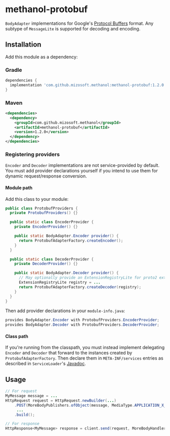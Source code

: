 # methanol-protobuf

`BodyAdapter` implementations for Google's [Protocol Buffers][protocol_buffers] format. Any subtype
of `MessageLite` is supported for decoding and encoding.

## Installation

Add this module as a dependency:

### Gradle

```gradle
dependencies {
  implementation 'com.github.mizosoft.methanol:methanol-protobuf:1.2.0'
}
```

### Maven

```xml
<dependencies>
  <dependency>
    <groupId>com.github.mizosoft.methanol</groupId>
    <artifactId>methanol-protobuf</artifactId>
    <version>1.2.0</version>
  </dependency>
</dependencies>
```

### Registering providers

`Encoder` and `Decoder` implementations are not service-provided by default. You must add
provider declarations yourself if you intend to use them for dynamic request/response conversion.

#### Module path

Add this class to your module:

```java
public class ProtobufProviders {
  private ProtobufProviders() {}

  public static class EncoderProvider {
    private EncoderProvider() {}

    public static BodyAdapter.Encoder provider() {
      return ProtobufAdapterFactory.createEncoder();
    }
  }

  public static class DecoderProvider {
    private DecoderProvider() {}

    public static BodyAdapter.Decoder provider() {
      // May optionally provide an ExtensionRegistryLite for proto2 extensions
      ExtensionRegistryLite registry = ...
      return ProtobufAdapterFactory.createDecoder(registry);
    }
  }
}
```

Then add provider declarations in your `module-info.java`:

```java
provides BodyAdapter.Encoder with ProtobufProviders.EncoderProvider;
provides BodyAdapter.Decoder with ProtobufProviders.DecoderProvider;
```

#### Class path

If you're running from the classpath, you must instead implement delegating `Encoder` and `Decoder`
that forward to the instances created by `ProtobufAdapterFactory`. Then declare them in
`META-INF/services` entries as described in `ServiceLoader`'s [Javadoc][ServiceLoader].

## Usage

```java
// For request
MyMessage message = ...
HttpRequest request = HttpRequest.newBuilder(...)
    .POST(MoreBodyPublishers.ofObject(message, MediaType.APPLICATION_X_PROTOBUF))
     ...
    .build();

// For response
HttpResponse<MyMessage> response = client.send(request, MoreBodyHandlers.ofObject(MyMessage.class));
```

[protocol_buffers]: https://developers.google.com/protocol-buffers
[ServiceLoader]: https://docs.oracle.com/en/java/javase/11/docs/api/java.base/java/util/ServiceLoader.html
